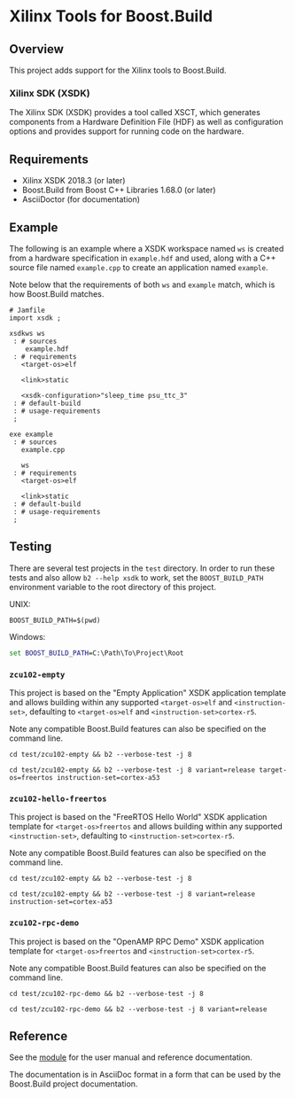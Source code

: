 # Xilinx Tools for Boost.Build

## Overview

This project adds support for the Xilinx tools to Boost.Build.

### Xilinx SDK (XSDK)

The Xilinx SDK (XSDK) provides a tool called XSCT, which generates
components from a Hardware Definition File (HDF) as well as
configuration options and provides support for running code on the
hardware.

## Requirements

* Xilinx XSDK 2018.3 (or later)
* Boost.Build from Boost C++ Libraries 1.68.0 (or later)
* AsciiDoctor (for documentation)

## Example

The following is an example where a XSDK workspace named `ws` is
created from a hardware specification in `example.hdf` and used, along
with a C++ source file named `example.cpp` to create an application
named `example`.

Note below that the requirements of both `ws` and `example` match,
which is how Boost.Build matches.

```jam
# Jamfile
import xsdk ;

xsdkws ws
 : # sources
    example.hdf
 : # requirements
   <target-os>elf

   <link>static

   <xsdk-configuration>"sleep_time psu_ttc_3"
 : # default-build
 : # usage-requirements
 ;

exe example
 : # sources
   example.cpp

   ws
 : # requirements
   <target-os>elf

   <link>static
 : # default-build
 : # usage-requirements
 ;
```

## Testing

There are several test projects in the `test` directory.  In order to
run these tests and also allow `b2 --help xsdk` to work, set the
`BOOST_BUILD_PATH` environment variable to the root directory of this
project.

UNIX:

```shell
BOOST_BUILD_PATH=$(pwd)
```

Windows:

```bat
set BOOST_BUILD_PATH=C:\Path\To\Project\Root
```

### `zcu102-empty`

This project is based on the "Empty Application" XSDK application
template and allows building within any supported `<target-os>elf` and
`<instruction-set>`, defaulting to `<target-os>elf` and
`<instruction-set>cortex-r5`.

Note any compatible Boost.Build features can also be specified on the
command line.

```shell
cd test/zcu102-empty && b2 --verbose-test -j 8
```

```shell
cd test/zcu102-empty && b2 --verbose-test -j 8 variant=release target-os=freertos instruction-set=cortex-a53
```

### `zcu102-hello-freertos`

This project is based on the "FreeRTOS Hello World" XSDK application
template for `<target-os>freertos` and allows building within any
supported `<instruction-set>`, defaulting to
`<instruction-set>cortex-r5`.

Note any compatible Boost.Build features can also be specified on the
command line.

```shell
cd test/zcu102-empty && b2 --verbose-test -j 8
```

```shell
cd test/zcu102-empty && b2 --verbose-test -j 8 variant=release instruction-set=cortex-a53
```

### `zcu102-rpc-demo`

This project is based on the "OpenAMP RPC Demo" XSDK application
template for `<target-os>freertos` and `<instruction-set>cortex-r5`.

Note any compatible Boost.Build features can also be specified on the
command line.

```shell
cd test/zcu102-rpc-demo && b2 --verbose-test -j 8
```

```shell
cd test/zcu102-rpc-demo && b2 --verbose-test -j 8 variant=release
```

## Reference

See the [module](xsdk.jam) for the user manual and reference
documentation.

The documentation is in AsciiDoc format in a form that can be used by
the Boost.Build project documentation.
